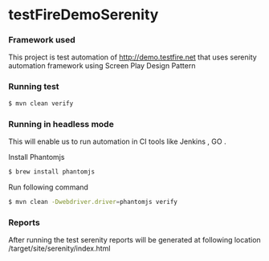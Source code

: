 # testFireDemoSerenity

### Framework used
This project is test automation of http://demo.testfire.net that uses serenity automation framework using Screen Play Design Pattern

### Running test
```sh
$ mvn clean verify
```

### Running in headless mode
This will enable us to run automation in CI tools like Jenkins , GO .

Install Phantomjs
```sh
$ brew install phantomjs
```

Run following command
```sh
$ mvn clean -Dwebdriver.driver=phantomjs verify
```

### Reports
After running the test serenity reports will be generated at following location
<ProjectDir>/target/site/serenity/index.html